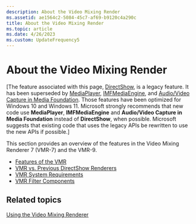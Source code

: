 ```yaml
---
description: About the Video Mixing Render
ms.assetid: ae1564c2-5084-45c7-af69-b9120c4a290c
title: About the Video Mixing Render
ms.topic: article
ms.date: 4/26/2023
ms.custom: UpdateFrequency5
---
```


# About the Video Mixing Render

\[The feature associated with this page, [DirectShow](/windows/win32/directshow/directshow), is a legacy feature. It has been superseded by [MediaPlayer](/uwp/api/Windows.Media.Playback.MediaPlayer), [IMFMediaEngine](/windows/win32/api/mfmediaengine/nn-mfmediaengine-imfmediaengine), and [Audio/Video Capture in Media Foundation](windows/win32/medfound/audio-video-capture-in-media-foundation). Those features have been optimized for Windows 10 and Windows 11. Microsoft strongly recommends that new code use **MediaPlayer**, **IMFMediaEngine** and **Audio/Video Capture in Media Foundation** instead of **DirectShow**, when possible. Microsoft suggests that existing code that uses the legacy APIs be rewritten to use the new APIs if possible.\]

This section provides an overview of the features in the Video Mixing Renderer 7 (VMR-7) and the VMR-9.

-   [Features of the VMR](features-of-the-vmr.md)
-   [VMR vs. Previous DirectShow Renderers](vmr-vs--previous-directshow-renderers.md)
-   [VMR System Requirements](vmr-system-requirements.md)
-   [VMR Filter Components](vmr-filter-components.md)

## Related topics

<dl> <dt>

[Using the Video Mixing Renderer](using-the-video-mixing-renderer.md)
</dt> </dl>

 

 



